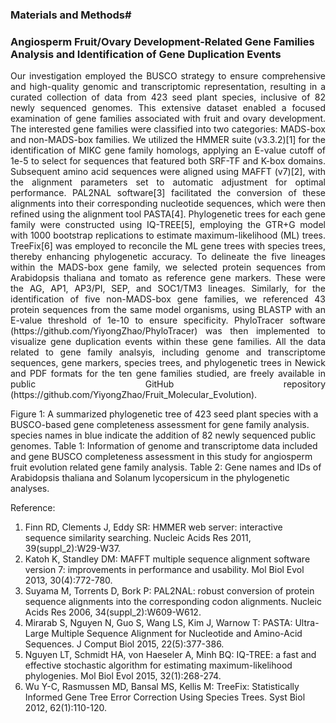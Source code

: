 ### Materials and Methods#


### Angiosperm Fruit/Ovary Development-Related Gene Families Analysis and Identification of Gene Duplication Events
<p align = "justify">
Our investigation employed the BUSCO strategy to ensure comprehensive and high-quality genomic and transcriptomic representation, resulting in a curated collection of data from 423 seed plant species, inclusive of 82 newly sequenced genomes. This extensive dataset enabled a focused examination of gene families associated with fruit and ovary development. 
The interested gene families were classified into two categories: MADS-box and non-MADS-box families. We utilized the HMMER suite (v3.3.2)[1] for the identification of MIKC gene family homologs, applying an E-value cutoff of 1e-5 to select for sequences that featured both SRF-TF and K-box domains. Subsequent amino acid sequences were aligned using MAFFT (v7)[2], with the alignment parameters set to automatic adjustment for optimal performance. PAL2NAL software[3] facilitated the conversion of these alignments into their corresponding nucleotide sequences, which were then refined using the alignment tool PASTA[4]. Phylogenetic trees for each gene family were constructed using IQ-TREE[5], employing the GTR+G model with 1000 bootstrap replications to estimate maximum-likelihood (ML) trees. TreeFix[6] was employed to reconcile the ML gene trees with species trees, thereby enhancing phylogenetic accuracy. 
To delineate the five lineages within the MADS-box gene family, we selected protein sequences from Arabidopsis thaliana and tomato as reference gene markers. These were the AG, AP1, AP3/PI, SEP, and SOC1/TM3 lineages. Similarly, for the identification of five non-MADS-box gene families, we referenced 43 protein sequences from the same model organisms, using BLASTP with an E-value threshold of 1e-10 to ensure specificity. PhyloTracer software (https://github.com/YiyongZhao/PhyloTracer) was then implemented to visualize gene duplication events within these gene families. All the data related to gene family analsyis, including genome and transcriptome sequences, gene markers, species trees, and phylogenetic trees in Newick and PDF formats for the ten gene families studied, are freely available in public GitHub repository (https://github.com/YiyongZhao/Fruit_Molecular_Evolution).

Figure 1: A summarized phylogenetic tree of 423 seed plant species with a BUSCO-based gene completeness assessment for gene family analysis. species names in blue indicate the addition of 82 newly sequenced public genomes. 
Table 1: Information of genome and transcriptome data included and gene BUSCO completeness assessment in this study for angiosperm fruit evolution related gene family analysis.
Table 2: Gene names and IDs of Arabidopsis thaliana and Solanum lycopersicum in the phylogenetic analyses.

Reference:
1.	Finn RD, Clements J, Eddy SR: HMMER web server: interactive sequence similarity searching. Nucleic Acids Res 2011, 39(suppl_2):W29-W37.
2.	Katoh K, Standley DM: MAFFT multiple sequence alignment software version 7: improvements in performance and usability. Mol Biol Evol 2013, 30(4):772-780.
3.	Suyama M, Torrents D, Bork P: PAL2NAL: robust conversion of protein sequence alignments into the corresponding codon alignments. Nucleic Acids Res 2006, 34(suppl_2):W609-W612.
4.	Mirarab S, Nguyen N, Guo S, Wang LS, Kim J, Warnow T: PASTA: Ultra-Large Multiple Sequence Alignment for Nucleotide and Amino-Acid Sequences. J Comput Biol 2015, 22(5):377-386.
5.	Nguyen LT, Schmidt HA, von Haeseler A, Minh BQ: IQ-TREE: a fast and effective stochastic algorithm for estimating maximum-likelihood phylogenies. Mol Biol Evol 2015, 32(1):268-274.
6.	Wu Y-C, Rasmussen MD, Bansal MS, Kellis M: TreeFix: Statistically Informed Gene Tree Error Correction Using Species Trees. Syst Biol 2012, 62(1):110-120.

</p>
